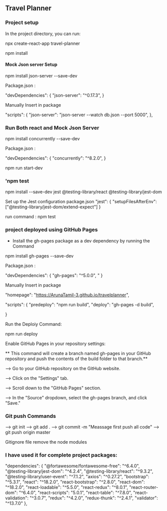 ## Travel Planner

### Project setup

In the project directory, you can run:

npx create-react-app travel-planner

npm install


#### Mock Json server Setup

npm install json-server --save-dev 

Package.json :

 "devDependencies": {
    "json-server": "^0.17.3", 
  }

 Manually Insert in package

"scripts": {
    "json-server": "json-server --watch db.json --port 5000",
  },



### Run Both react and Mock Json Server 

npm install concurrently --save-dev


Package.json :

 "devDependencies": {
    "concurrently": "^8.2.0",
  }


npm run start-dev


### 'npm test

npm install --save-dev jest @testing-library/react @testing-library/jest-dom

Set up the Jest configuration package.json
 "jest": {
    "setupFilesAfterEnv": ["@testing-library/jest-dom/extend-expect"]
  }

run command :
npm test

### project deployed using GitHub Pages

- Install the gh-pages package as a dev dependency  by running the Command

 npm install gh-pages --save-dev

Package.json :

 "devDependencies": {
    "gh-pages": "^5.0.0",
    "
  }

Manually Insert in package

"homepage": "https://ArunaTamil-3.github.io/travelplanner",

"scripts": {
  "predeploy": "npm run build",
  "deploy": "gh-pages -d build",

}

 Run the Deploiy Command:

 npm run deploy


Enable GitHub Pages in your repository settings:


** This command will create a branch named gh-pages in your GitHub repository and push the contents of the build folder to that branch.**


--> Go to your GitHub repository on the GitHub website.

--> Click on the "Settings" tab.

-->  Scroll down to the "GitHub Pages" section.

-->  In the "Source" dropdown, select the gh-pages branch, and click "Save."

### Git push  Commands

--> git init
--> git add .
--> git commit -m "Meassage first push all code"
--> git push origin master

  Gitignore file remove the node modules

### I have used it for complete project packages:

 "dependencies": {
    "@fortawesome/fontawesome-free": "^6.4.0",
    "@testing-library/jest-dom": "^4.2.4",
    "@testing-library/react": "^9.3.2",
    "@testing-library/user-event": "^7.1.2",
    "axios": "^0.27.2",
    "bootstrap": "^5.3.1",
    "react": "^18.2.0",
    "react-bootstrap": "^2.8.0",
    "react-dom": "^18.2.0",
    "react-loadable": "^5.5.0",
    "react-redux": "^8.0.1",
    "react-router-dom": "^6.4.0",
    "react-scripts": "5.0.1",
    "react-table": "^7.8.0",
    "react-validation": "^3.0.7",
    "redux": "^4.2.0",
    "redux-thunk": "^2.4.1",
    "validator": "^13.7.0"
  },
